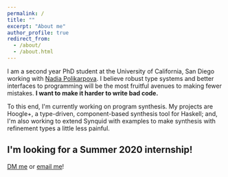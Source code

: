 ```yaml
---
permalink: /
title: ""
excerpt: "About me"
author_profile: true
redirect_from:
  - /about/
  - /about.html
---
```



I am a second year PhD student at the University of California, San Diego working with [Nadia
Polikarpova]({{site.data.authors.Nadia_Polikarpova.uri}}).
I believe robust type systems and better interfaces to programming will be the most fruitful avenues to making fewer mistakes.
**I want to make it harder to write bad code.**

To this end, I'm currently working on program synthesis. My projects are Hoogle+, a type-driven, component-based synthesis tool for Haskell; and,
I'm also working to extend Synquid with examples to make synthesis with refinement types a little less painful.

## I'm looking for a Summer 2020 internship!
[DM me](https://twitter.com/@{{site.twitter.username}}) or [email me](mailto:{{site.author.email}})!
